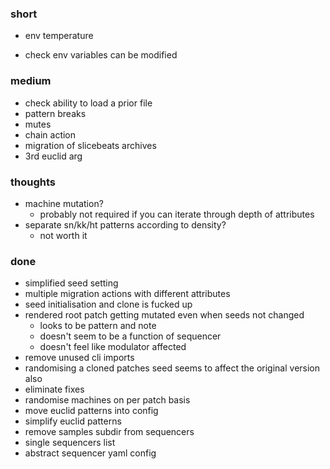### short

- env temperature

- check env variables can be modified

### medium

- check ability to load a prior file
- pattern breaks
- mutes
- chain action
- migration of slicebeats archives
- 3rd euclid arg

### thoughts

- machine mutation?
  - probably not required if you can iterate through depth of attributes
- separate sn/kk/ht patterns according to density?
  - not worth it

### done

- simplified seed setting
- multiple migration actions with different attributes
- seed initialisation and clone is fucked up
- rendered root patch getting mutated even when seeds not changed
  - looks to be pattern and note
  - doesn't seem to be a function of sequencer
  - doesn't feel like modulator affected
- remove unused cli imports
- randomising a cloned patches seed seems to affect the original version also
- eliminate fixes
- randomise machines on per patch basis
- move euclid patterns into config
- simplify euclid patterns
- remove samples subdir from sequencers
- single sequencers list
- abstract sequencer yaml config
